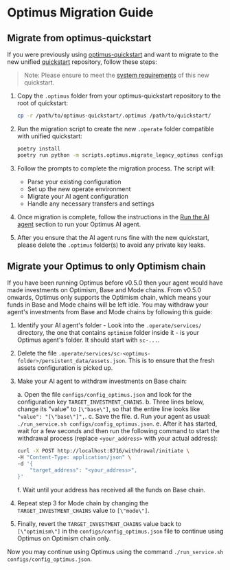 # Optimus Migration Guide

## Migrate from optimus-quickstart

If you were previously using [optimus-quickstart](https://github.com/valory-xyz/optimus-quickstart) and want to migrate to the new unified [quickstart](https://github.com/valory-xyz/quickstart) repository, follow these steps:

> Note: Please ensure to meet the [system requirements](https://github.com/valory-xyz/quickstart/?tab=readme-ov-file#system-requirements) of this new quickstart.

1. Copy the `.optimus` folder from your optimus-quickstart repository to the root of quickstart:

    ```bash
    cp -r /path/to/optimus-quickstart/.optimus /path/to/quickstart/
    ```

2. Run the migration script to create the new `.operate` folder compatible with unified quickstart:

    ```bash
    poetry install
    poetry run python -m scripts.optimus.migrate_legacy_optimus configs/config_optimus.json
    ```

3. Follow the prompts to complete the migration process. The script will:
   - Parse your existing configuration
   - Set up the new operate environment
   - Migrate your AI agent configuration
   - Handle any necessary transfers and settings

4. Once migration is complete, follow the instructions in the [Run the AI agent](../../README.md#run-the-ai-agent) section to run your Optimus AI agent.

5. After you ensure that the AI agent runs fine with the new quickstart, please delete the `.optimus` folder(s) to avoid any private key leaks.


## Migrate your Optimus to only Optimism chain

If you have been running Optimus before v0.5.0 then your agent would have made investments on Optimism, Base and Mode chains. From v0.5.0 onwards, Optimus only supports the Optimism chain, which means your funds in Base and Mode chains will be left idle. You may withdraw your agent's investments from Base and Mode chains by following this guide:

1. Identify your AI agent's folder - Look into the `.operate/services/` directory, the one that contains `optimism` folder inside it - is your Optimus agent's folder. It should start with `sc-...`.

2. Delete the file `.operate/services/sc-<optimus-folder>/persistent_data/assets.json`. This is to ensure that the fresh assets configuration is picked up.

3. Make your AI agent to withdraw investments on Base chain:

    a. Open the file `configs/config_optimus.json` and look for the configuration key `TARGET_INVESTMENT_CHAINS`.
    b. Three lines below, change its "value" to `[\"base\"]`, so that the entire line looks like `"value": "[\"base\"]",`.
    c. Save the file.
    d. Run your agent as usual: `./run_service.sh configs/config_optimus.json`.
    e. After it has started, wait for a few seconds and then run the following command to start the withdrawal process (replace `<your_address>` with your actual address):

    ```bash
    curl -X POST http://localhost:8716/withdrawal/initiate \
    -H "Content-Type: application/json" \
    -d '{
        "target_address": "<your_address>",
    }'
    ```
    f. Wait until your address has received all the funds on Base chain.

4. Repeat step 3 for Mode chain by changing the `TARGET_INVESTMENT_CHAINS` value to `[\"mode\"]`.

5. Finally, revert the `TARGET_INVESTMENT_CHAINS` value back to `[\"optimism\"]` in the `configs/config_optimus.json` file to continue using Optimus on Optimism chain only.

Now you may continue using Optimus using the command `./run_service.sh configs/config_optimus.json`.

